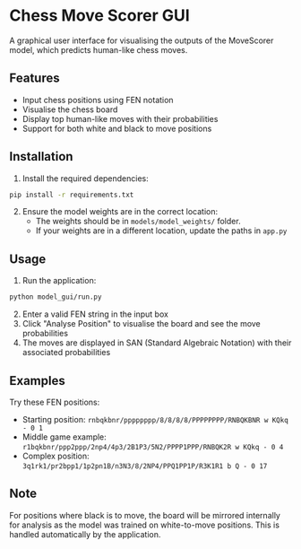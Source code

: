 # Chess Move Scorer GUI

A graphical user interface for visualising the outputs of the MoveScorer model, which predicts human-like chess moves.

## Features

- Input chess positions using FEN notation
- Visualise the chess board
- Display top human-like moves with their probabilities
- Support for both white and black to move positions

## Installation

1. Install the required dependencies:

```bash
pip install -r requirements.txt
```

2. Ensure the model weights are in the correct location:
   - The weights should be in `models/model_weights/` folder.
   - If your weights are in a different location, update the paths in `app.py`

## Usage

1. Run the application:

```bash
python model_gui/run.py
```

2. Enter a valid FEN string in the input box
3. Click "Analyse Position" to visualise the board and see the move probabilities
4. The moves are displayed in SAN (Standard Algebraic Notation) with their associated probabilities

## Examples

Try these FEN positions:

- Starting position: `rnbqkbnr/pppppppp/8/8/8/8/PPPPPPPP/RNBQKBNR w KQkq - 0 1`
- Middle game example: `r1bqkbnr/ppp2ppp/2np4/4p3/2B1P3/5N2/PPPP1PPP/RNBQK2R w KQkq - 0 4`
- Complex position: `3q1rk1/pr2bpp1/1p2pn1B/n3N3/8/2NP4/PPQ1PP1P/R3K1R1 b Q - 0 17`

## Note

For positions where black is to move, the board will be mirrored internally for analysis as the model was trained on white-to-move positions. This is handled automatically by the application. 